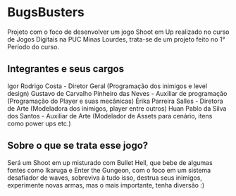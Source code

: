 # BugsBusters
Projeto com o foco de desenvolver um jogo Shoot em Up realizado no curso de Jogos Digitais na PUC Minas Lourdes, trata-se de um projeto feito no 1° Período do curso.

## Integrantes e seus cargos

Igor Rodrigo Costa - Diretor Geral (Programação dos inimigos e level design)
Gustavo de Carvalho Pinheiro das Neves - Auxiliar de programação (Programação do Player e suas mecânicas)
Érika Parreira Salles - Diretora de Arte (Modeladora dos inimigos, player entre outros)
Huan Pablo da Silva dos Santos - Auxiliar de Arte (Modelador de Assets para cenário, itens como power ups etc.)

## Sobre o que se trata esse jogo?
Será um Shoot em up misturado com Bullet Hell, que bebe de algumas fontes como Ikaruga e Enter the Gungeon, com o foco em um sistema desafiador de waves, sobreviva à tudo isso, destrua seus inimigos, experimente novas armas, mas o mais importante, tenha diversão :) 
